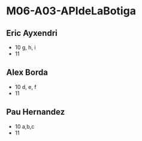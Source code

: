 # M06-A03-APIdeLaBotiga

Eric Ayxendri
-------------
* 10 g, h, i
* 11

Alex Borda
----------
* 10 d, e, f
* 11

Pau Hernandez
-------------
* 10 a,b,c
* 11
